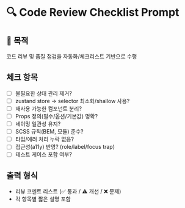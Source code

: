 # 🔍 Code Review Checklist Prompt

## 🎯 목적
코드 리뷰 및 품질 점검을 자동화/체크리스트 기반으로 수행

## 체크 항목
- [ ] 불필요한 상태 관리 제거?
- [ ] zustand store → selector 최소화/shallow 사용?
- [ ] 재사용 가능한 컴포넌트 분리?
- [ ] Props 정의(필수/옵션/기본값) 명확?
- [ ] 네이밍 일관성 유지?
- [ ] SCSS 규칙(BEM, 모듈) 준수?
- [ ] 타입/에러 처리 누락 없음?
- [ ] 접근성(a11y) 반영? (role/label/focus trap)
- [ ] 테스트 케이스 포함 여부?

## 출력 형식
- 리뷰 코멘트 리스트 (✅ 통과 / ⚠️ 개선 / ❌ 문제)
- 각 항목별 짧은 설명 포함

